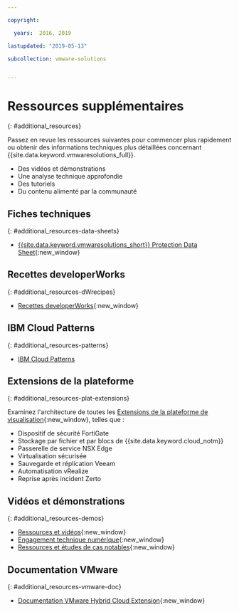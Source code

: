 ```yaml
---

copyright:

  years:  2016, 2019

lastupdated: "2019-05-13"

subcollection: vmware-solutions


---
```


# Ressources supplémentaires
{: #additional_resources}

Passez en revue les ressources suivantes pour commencer plus rapidement ou obtenir des informations techniques plus détaillées concernant {{site.data.keyword.vmwaresolutions_full}}.
* Des vidéos et démonstrations
* Une analyse technique approfondie
* Des tutoriels
* Du contenu alimenté par la communauté

## Fiches techniques
{: #additional_resources-data-sheets}

* [{{site.data.keyword.vmwaresolutions_short}} Protection Data Sheet](https://www.ibm.com/software/reports/compatibility/clarity-reports/report/html/softwareReqsForProduct?deliverableId=236C87407E7411E6BA51E79BE9476040){:new_window}

## Recettes developerWorks
{: #additional_resources-dWrecipes}

* [Recettes developerWorks](https://developer.ibm.com/recipes/tutorials/?s=VMware+Solutions){:new_window}

## IBM Cloud Patterns
{: #additional_resources-patterns}

* [IBM Cloud Patterns](https://ibmcloudpatterns.mybluemix.net/#862581F800007C53/862581F800007DD5/862581D000837B23)

## Extensions de la plateforme
{: #additional_resources-plat-extensions}

Examinez l'architecture de toutes les [Extensions de la plateforme de visualisation](https://www.ibm.com/cloud/garage/architectures/virtualizationArchitecture/allvirtualizationextensions){:new_window}, telles que :
* Dispositif de sécurité FortiGate
* Stockage par fichier et par blocs de {{site.data.keyword.cloud_notm}}
* Passerelle de service NSX Edge
* Virtualisation sécurisée
* Sauvegarde et réplication Veeam
* Automatisation vRealize
* Reprise après incident Zerto

## Vidéos et démonstrations
{: #additional_resources-demos}

* [Ressources et vidéos](https://www.ibm.com/cloud/garage/architectures/virtualizationArchitecture/resources){:new_window}
* [Engagement technique numérique](https://ibm-dte.mybluemix.net/vmware){:new_window}
* [Ressources et études de cas notables](https://www.ibm.com/cloud/vmware/resources){:new_window}

## Documentation VMware
{: #additional_resources-vmware-doc}

* [Documentation VMware Hybrid Cloud Extension](https://cloud.vmware.com/vmware-hcx/resources){:new_window}
